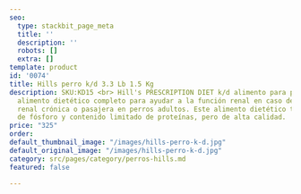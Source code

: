 ```yaml
---
seo:
  type: stackbit_page_meta
  title: ''
  description: ''
  robots: []
  extra: []
template: product
id: '0074'
title: Hills perro k/d 3.3 Lb 1.5 Kg
description: SKU:KD15 <br> Hill's PRESCRIPTION DIET k/d alimento para perros es un
  alimento dietético completo para ayudar a la función renal en caso de insuficiencia
  renal crónica o pasajera en perros adultos. Este alimento dietético tiene bajo contenido
  de fósforo y contenido limitado de proteínas, pero de alta calidad.
price: "325"
order: 
default_thumbnail_image: "/images/hills-perro-k-d.jpg"
default_original_image: "/images/hills-perro-k-d.jpg"
category: src/pages/category/perros-hills.md
featured: false

---
```

